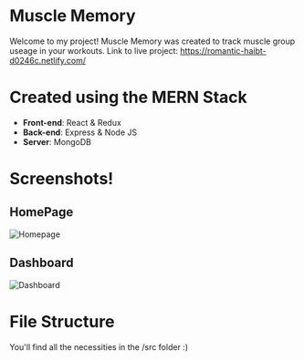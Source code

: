 # Muscle Memory


Welcome to my project! Muscle Memory was created to track muscle group useage in your workouts.
Link to live project: https://romantic-haibt-d0246c.netlify.com/

# Created using the MERN Stack

 - **Front-end**: React & Redux
 - **Back-end**: Express & Node JS
 - **Server**: MongoDB
   
 # Screenshots!
 ## HomePage
 ![Homepage](https://image.ibb.co/k17E27/Screen_Shot_2018_03_23_at_3_30_28_PM.png)
 ## Dashboard
 ![Dashboard](https://image.ibb.co/edtnN7/Screen_Shot_2018_03_23_at_3_35_22_PM.png)
 
 # File Structure
  You'll find all the necessities in the /src folder :)
